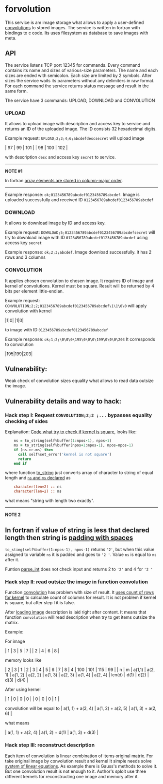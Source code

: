 # forvolution
This service is am image storage what allows to apply a user-defined [convolutions](https://en.wikipedia.org/wiki/Kernel_(image_processing)) to stored images. The service is written in fortran with bindings to c code. Its uses filesystem as database to save images with meta.

## API

The service listens TCP port 12345 for commands. Every command contains its name and sizes of various-size parameters. The name and each sizes are ended with semicolon. Each size are limited by 2 symbols. After sizes the service waits its parameters without any delimiters in raw format. For each command the service returns status message and result in the same form.

The service have 3 commands: UPLOAD, DOWNLOAD and CONVOLUTION

### UPLOAD

It allows to upload image with description and access key to service and returns an ID of the uploaded image. The ID consists 32 hexadecimal digits.

Example request:
`UPLOAD;2;3;4;6;abcdefdescsecret` will upload image

|  97 |  99 | 101 |
|  98 | 100 | 102 |

with description `desc` and access key `secret` to service.

---

**NOTE #1**

In fortran [array elements are stored in column-major order](https://docs.oracle.com/cd/E19957-01/805-4939/6j4m0vn6r/index.html).

---

Example response:
`ok;0123456789abcdef0123456789abcdef`. Image is uploaded successfully and received ID `0123456789abcdef0123456789abcdef`

### DOWNLOAD

It allows to download image by ID and access key. 

Example request:
`DOWNLOAD;5;0123456789abcdef0123456789abcdefsecret` will try to download image with ID `0123456789abcdef0123456789abcdef` using access key `secret`

Example response:
`ok;2;3;abcdef`. Image download successfully. It has 2 rows and 3 columns

### CONVOLUTION

It applies chosen convolution to chosen image. It requires ID of image and kernel of convolutions. Kernel must be square. Result will be returned by 4 bits per element little-endian.

Example request:
`CONVOLUTION;2;2;0123456789abcdef0123456789abcdef\1\1\0\0` will apply convolution with kernel

|1|0|
|1|0|

to image with ID `0123456789abcdef0123456789abcdef`

Example response:
`ok;1;2;\0\0\0\195\0\0\0\199\0\0\0\203`
It corresponds to convolution

|195|199|203|

## Vulnerability:
Weak check of convolution sizes equality what allows to read data outsize the image. 

## Vulnerability details and way to hack:

### Hack step I: Request `CONVOLUTION;2;2 ;...` bypasses equality checking of sides

Explanation: 
[Code what try to check if kernel is square](https://github.com/HITB-CyberWeek/proctf-2021/blob/main/services/forvolution/src/src/connection_handler.f90#L460-L465), looks like:
```fortran
    ns = to_string(self%buffer(1:npos-1), npos-1)
    ms = to_string(self%buffer(npos+1:mpos-1), mpos-npos-1)
    if (ns.ne.ms) then
      call self%set_error('kernel is not square')
      return
    end if
```

where function [to_string](https://github.com/HITB-CyberWeek/proctf-2021/blob/main/services/forvolution/src/src/string_utils.f90#L48-L65) just converts array of character to string of equal length and [`ns` and `ms` declared](https://github.com/HITB-CyberWeek/proctf-2021/blob/main/services/forvolution/src/src/connection_handler.f90#L443-L444) as
```fortran
    character(len=2) :: ns
    character(len=2) :: ms
```
what means "string with length two exactly".

---
**NOTE 2**

In fortran if value of string is less that declared length then string is [padding with spaces](https://fortranwiki.org/fortran/files/character_handling_in_Fortran.html)
---

`to_sting(self%buffer(1:npos-1), npos-1)` returns `'2'`, but when this value assigned to variable `ns` it is padded and goes to `'2 '`. Value `ns` is equal to `ms` after it.

Funtion [parse_int](https://github.com/HITB-CyberWeek/proctf-2021/blob/main/services/forvolution/src/src/string_utils.f90#L116-L126) does not check input and returns 2 to `'2'` and 4 for `'2 '`

### Hack step II: read outsize the image in function convolution
Function [convolution](https://github.com/HITB-CyberWeek/proctf-2021/blob/main/services/forvolution/src/src/matrix.f90#L9-L31) has problem with size of result. It [uses count of rows for kernel](https://github.com/HITB-CyberWeek/proctf-2021/blob/main/services/forvolution/src/src/matrix.f90#L23) to calculate count of columns for result. It is not problem if kernel is square, but after step I it is false.

After [loading image](https://github.com/HITB-CyberWeek/proctf-2021/blob/main/services/forvolution/src/src/database.f90#L83-L156) description is laid right after content. It means that function `convolution` will read description when try to get items outsize the matrix.

Example:

For image

| 1 | 3 | 5 | 7 |
| 2 | 4 | 6 | 8 |

memory looks like

| 2 | 3 |     1  |       2 |       3 |       4 |       5 |       6 |       7 |       8 |      4 |  100 |  101 |  115 |   99 |
| n | m | a(1,1) | a(2, 1) | a(1, 2) | a(2, 2) | a(1, 3) | a(2, 3) | a(1, 4) | a(2, 4) | len(d) | d(1) | d(2) | d(3) | d(4) |

After using kernel

| 1 | 0 | 0 | 0 |
| 0 | 0 | 0 | 1 |

convolution will be equal to
| a(1, 1) + a(2, 4) | a(1, 2) + a(2, 5) | a(1, 3) + a(2, 6) |

what means

| a(1, 1) + a(2, 4) | a(1, 2) +  d(1) | a(1, 3) + d(3) |

### Hack step III: reconstruct description

Each item of convolution is linear combination of items original matrix. For take original image by convolution result and kernel It simple needs solve [system of linear equations](https://en.wikipedia.org/wiki/System_of_linear_equations). As example there is Gauss's methods to solve it. But one convolution result is not enough to it. Author's sploit use three different kernels for reconstructing one image and memory after it.
